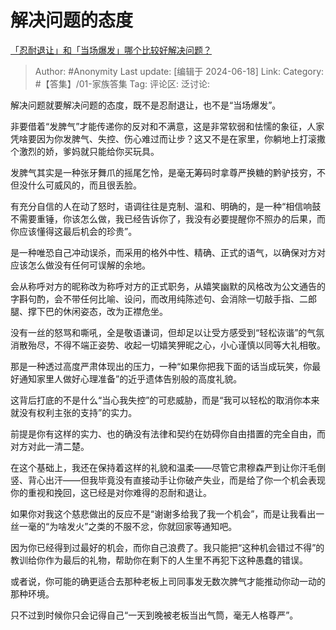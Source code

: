 # 解决问题的态度
[「忍耐退让」和「当场爆发」哪个比较好解决问题？](https://www.zhihu.com/question/658500955/answer/3529099858)

> Author: #Anonymity
> Last update: [编辑于 2024-06-18]
> Link:
> Category: #【答集】/01-家族答集 
> Tag: 
> 评论区:
> 泛讨论:

解决问题就要解决问题的态度，既不是忍耐退让，也不是“当场爆发”。

非要借着“发脾气”才能传递你的反对和不满意，这是非常软弱和怯懦的象征，人家凭啥要因为你发脾气、失控、伤心难过而让步？这又不是在家里，你躺地上打滚撒个激烈的娇，爹妈就只能给你买玩具。

发脾气其实是一种张牙舞爪的摇尾乞怜，是毫无筹码时拿尊严换糖的黔驴技穷，不但没什么可威风的，而且很丢脸。

有充分自信的人在动了怒时，语调往往是克制、温和、明确的，是一种“相信响鼓不需要重锤，你该怎么做，我已经告诉你了，我没有必要提醒你不照办的后果，而你应该懂得这最后机会的珍贵”。

是一种唯恐自己冲动误杀，而采用的格外中性、精确、正式的语气，以确保对方对应该怎么做没有任何可误解的余地。

会从称呼对方的昵称改为称呼对方的正式职务，从嬉笑幽默的风格改为公文通告的字斟句酌，会不带任何比喻、设问，而改用纯陈述句、会消除一切敲手指、二郎腿、撑下巴的休闲姿态，改为正襟危坐。

没有一丝的怒骂和嘶吼，全是敬语谦词，但却足以让受方感受到“轻松诙谐”的气氛消散殆尽，不得不端正姿势、收起一切嬉笑狎昵之心，小心谨慎以同等大礼相敬。

那是一种透过高度严肃体现出的压力，一种“如果你把我下面的话当成玩笑，你最好通知家里人做好心理准备”的近乎遗体告别般的高度礼貌。

这背后打底的不是什么“当心我失控”的可悲威胁，而是“我可以轻松的取消你本来就没有权利主张的支持”的实力。

前提是你有这样的实力、也的确没有法律和契约在妨碍你自由措置的完全自由，而对方对此一清二楚。

在这个基础上，我还在保持着这样的礼貌和温柔——尽管它肃穆森严到让你汗毛倒竖、背心出汗——但我毕竟没有直接动手让你破产失业，而是给了你一个机会表现你的重视和挽回，这已经是对你难得的忍耐和退让。

如果你对我这个慈悲做出的反应不是“谢谢多给我了我一个机会”，而是让我看出一丝一毫的“为啥发火”之类的不服不忿，你就回家等通知吧。

因为你已经得到过最好的机会，而你自己浪费了。我只能把“这种机会错过不得”的教训给你作为最后的礼物，帮助你在剩下的人生里不再犯下这种愚蠢的错误。

或者说，你可能的确更适合去那种老板上司同事发无数次脾气才能推动你动一动的那种环境。

只不过到时候你只会记得自己“一天到晚被老板当出气筒，毫无人格尊严”。